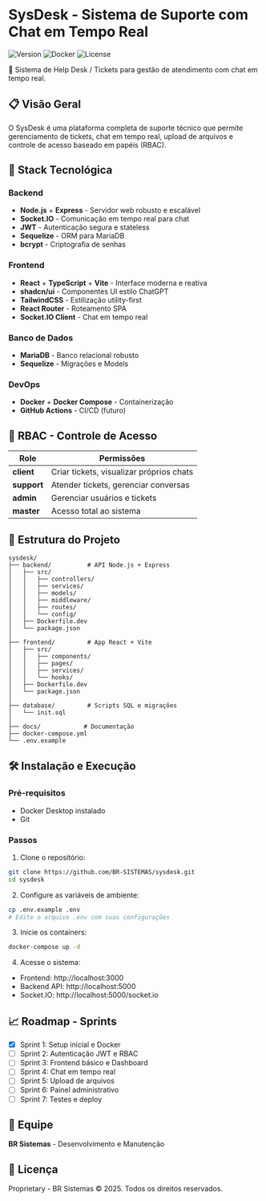 # SysDesk - Sistema de Suporte com Chat em Tempo Real

![Version](https://img.shields.io/badge/version-0.2.0-blue.svg)
![Docker](https://img.shields.io/badge/docker-ready-green.svg)
![License](https://img.shields.io/badge/license-MIT-yellow.svg)

🎫 Sistema de Help Desk / Tickets para gestão de atendimento com chat em tempo real.

## 📋 Visão Geral

O SysDesk é uma plataforma completa de suporte técnico que permite gerenciamento de tickets, chat em tempo real, upload de arquivos e controle de acesso baseado em papéis (RBAC).

## 🚀 Stack Tecnológica

### Backend
- **Node.js** + **Express** - Servidor web robusto e escalável
- **Socket.IO** - Comunicação em tempo real para chat
- **JWT** - Autenticação segura e stateless
- **Sequelize** - ORM para MariaDB
- **bcrypt** - Criptografia de senhas

### Frontend  
- **React** + **TypeScript** + **Vite** - Interface moderna e reativa
- **shadcn/ui** - Componentes UI estilo ChatGPT
- **TailwindCSS** - Estilização utility-first
- **React Router** - Roteamento SPA
- **Socket.IO Client** - Chat em tempo real

### Banco de Dados
- **MariaDB** - Banco relacional robusto
- **Sequelize** - Migrações e Models

### DevOps
- **Docker** + **Docker Compose** - Containerização
- **GitHub Actions** - CI/CD (futuro)

## 🔐 RBAC - Controle de Acesso

| Role | Permissões |
|------|------------|
| **client** | Criar tickets, visualizar próprios chats |
| **support** | Atender tickets, gerenciar conversas |
| **admin** | Gerenciar usuários e tickets |
| **master** | Acesso total ao sistema |

## 📂 Estrutura do Projeto

```
sysdesk/
├── backend/          # API Node.js + Express
│   ├── src/         
│   │   ├── controllers/
│   │   ├── services/
│   │   ├── models/
│   │   ├── middleware/
│   │   ├── routes/
│   │   └── config/
│   ├── Dockerfile.dev
│   └── package.json
│
├── frontend/         # App React + Vite
│   ├── src/
│   │   ├── components/
│   │   ├── pages/
│   │   ├── services/
│   │   └── hooks/
│   ├── Dockerfile.dev
│   └── package.json
│
├── database/         # Scripts SQL e migrações
│   └── init.sql
│
├── docs/            # Documentação
├── docker-compose.yml
└── .env.example
```

## 🛠️ Instalação e Execução

### Pré-requisitos
- Docker Desktop instalado
- Git

### Passos

1. Clone o repositório:
```bash
git clone https://github.com/BR-SISTEMAS/sysdesk.git
cd sysdesk
```

2. Configure as variáveis de ambiente:
```bash
cp .env.example .env
# Edite o arquivo .env com suas configurações
```

3. Inicie os containers:
```bash
docker-compose up -d
```

4. Acesse o sistema:
- Frontend: http://localhost:3000
- Backend API: http://localhost:5000
- Socket.IO: http://localhost:5000/socket.io

## 📈 Roadmap - Sprints

- [x] Sprint 1: Setup inicial e Docker
- [ ] Sprint 2: Autenticação JWT e RBAC
- [ ] Sprint 3: Frontend básico e Dashboard
- [ ] Sprint 4: Chat em tempo real
- [ ] Sprint 5: Upload de arquivos
- [ ] Sprint 6: Painel administrativo
- [ ] Sprint 7: Testes e deploy

## 👥 Equipe

**BR Sistemas** - Desenvolvimento e Manutenção

## 📄 Licença

Proprietary - BR Sistemas © 2025. Todos os direitos reservados.
